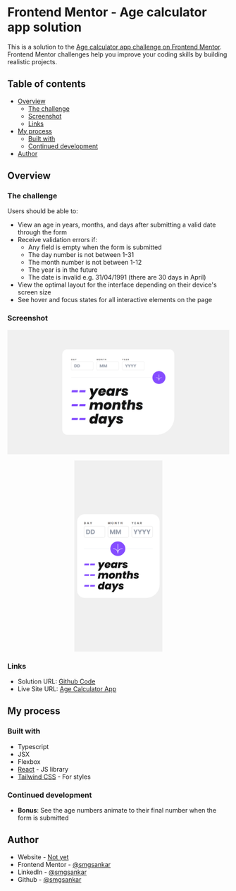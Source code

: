 # Frontend Mentor - Age calculator app solution

This is a solution to the [Age calculator app challenge on Frontend Mentor](https://www.frontendmentor.io/challenges/age-calculator-app-dF9DFFpj-Q). Frontend Mentor challenges help you improve your coding skills by building realistic projects. 

## Table of contents

- [Overview](#overview)
  - [The challenge](#the-challenge)
  - [Screenshot](#screenshot)
  - [Links](#links)
- [My process](#my-process)
  - [Built with](#built-with)
  - [Continued development](#continued-development)
- [Author](#author)

## Overview

### The challenge

Users should be able to:

- View an age in years, months, and days after submitting a valid date through the form
- Receive validation errors if:
  - Any field is empty when the form is submitted
  - The day number is not between 1-31
  - The month number is not between 1-12
  - The year is in the future
  - The date is invalid e.g. 31/04/1991 (there are 30 days in April)
- View the optimal layout for the interface depending on their device's screen size
- See hover and focus states for all interactive elements on the page

### Screenshot

<img 
    style="display: block; 
           margin-left: auto;
           margin-right: auto;"
    src="./screenshots/desktop.png"
    alt="Desktop">
</img>

<img 
    style="display: block; 
           margin-left: auto;
           margin-right: auto;
           width: 200px;
           object-fit: contain"
    src="./screenshots/mobile.png" 
    alt="Mobile">
</img>

### Links

- Solution URL: [Github Code](https://github.com/smgsankar/frontend-mentor-challenges/tree/master/challenges/age-calculator-app)
- Live Site URL: [Age Calculator App](https://age-calculator-fe.web.app/)

## My process

### Built with

- Typescript
- JSX
- Flexbox
- [React](https://reactjs.org/) - JS library
- [Tailwind CSS](https://tailwindcss.com/) - For styles

### Continued development

- **Bonus**: See the age numbers animate to their final number when the form is submitted

## Author

- Website - [Not yet]()
- Frontend Mentor - [@smgsankar](https://www.frontendmentor.io/profile/smgsankar)
- LinkedIn - [@smgsankar](https://www.linkedin.com/in/smgsankar)
- Github - [@smgsankar](https://www.github.com/smgsankar)
